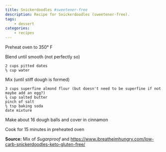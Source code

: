 ```yaml
---
title: Snickerdoodles #sweetener-free
description: Recipe for Snickerdoodles (sweetener-free).
tags:
    - dessert
categories:
    - recipes
---
```


Preheat oven to 350° F

Blend until smooth (not perfectly so)

```
2 cups pitted dates
⅓ cup water
```

Mix (until stiff dough is formed)

```
3 cups superfine almond flour (but doesn't need to be superfine if not maybe add an egg?)
¾ cup salted butter
pinch of salt
½ tsp baking soda
date mixture
```

Make about 16 dough balls and cover in cinnamon

Cook for 15 minutes in preheated oven

**Source:** Mix of _Sugarproof_ and <https://www.ibreatheimhungry.com/low-carb-snickerdoodles-keto-gluten-free/>